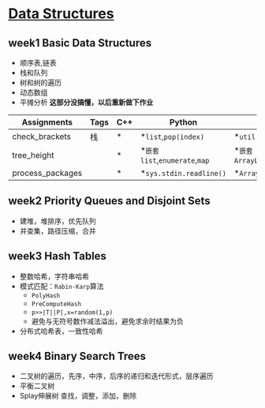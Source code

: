 # [Data Structures](https://www.coursera.org/learn/data-structures/home/welcome)

## week1 Basic Data Structures

* 顺序表,链表
* 栈和队列
* 树和树的遍历
* 动态数组
* 平摊分析 **这部分没搞懂，以后重新做下作业**

| Assignments                             | Tags       | C++  | Python                      | Java                           |
| --------------------------------------- | ---------- | ---- | --------------------------- | ------------------------------ |
| check_brackets                          | 栈          | *    | *`list`,`pop(index)`        | *`util.Stack`,`peek()`         |
| tree_height                             |            | *    | *`嵌套list`,`enumerate`,`map` | *`嵌套ArrayList`,`get()`,`add()` |
| process_packages                        |            | *    | *`sys.stdin.readline()`    | *`ArrayList`,`remove()`        |

## week2 Priority Queues and Disjoint Sets

* 建堆，堆排序，优先队列
* 并查集，路径压缩，合并

## week3 Hash Tables

* 整数哈希，字符串哈希
* 模式匹配：`Rabin-Karp`算法
  * `PolyHash`
  * `PreComputeHash`
  * `p>>|T||P|,x=random(1,p)`
  * 避免与无符号数作减法溢出，避免求余时结果为负
* 分布式哈希表，一致性哈希

## week4 Binary Search Trees

* 二叉树的遍历，先序，中序，后序的递归和迭代形式，层序遍历
* 平衡二叉树
* Splay伸展树 查找，调整，添加，删除
